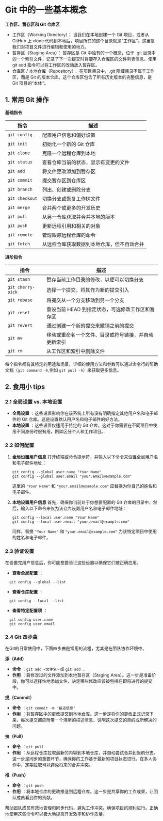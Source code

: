 # **Git 中的一些基本概念**

**工作区、暂存区和 Git 仓库区**

* 工作区（Working Directory）： 当我们在本地创建一个 Git 项目，或者从 GitHub 上 clone 代码到本地后，项目所在的这个目录就是“工作区”。这里是我们对项目文件进行编辑和使用的地方。
* 暂存区（Staging Area）： 暂存区是 Git 中独有的一个概念，位于 .git 目录中的一个索引文件，记录了下一次提交时将要存入仓库区的文件列表信息。使用 git add 指令可以将工作区的改动放入暂存区。
* 仓库区 / 本地仓库（Repository）： 在项目目录中，.git 隐藏目录不属于工作区，而是 Git 的版本仓库。这个仓库区包含了所有历史版本的完整信息，是 Git 项目的“本体”。


## 1. 常用 Git 操作


**基础指令**

| 指令             | 描述                                       |
| ---------------- | ------------------------------------------ |
| `git config`   | 配置用户信息和偏好设置                     |
| `git init`     | 初始化一个新的 Git 仓库                    |
| `git clone`    | 克隆一个远程仓库到本地                     |
| `git status`   | 查看仓库当前的状态，显示有变更的文件       |
| `git add`      | 将文件更改添加到暂存区                     |
| `git commit`   | 提交暂存区到仓库区                         |
| `git branch`   | 列出、创建或删除分支                       |
| `git checkout` | 切换分支或恢复工作树文件                   |
| `git merge`    | 合并两个或更多的开发历史                   |
| `git pull`     | 从另一仓库获取并合并本地的版本             |
| `git push`     | 更新远程引用和相关的对象                   |
| `git remote`   | 管理跟踪远程仓库的命令                     |
| `git fetch`    | 从远程仓库获取数据到本地仓库，但不自动合并 |

**进阶指令**

| 指令                | 描述                                                 |
| ------------------- | ---------------------------------------------------- |
| `git stash`       | 暂存当前工作目录的修改，以便可以切换分支             |
| `git cherry-pick` | 选择一个提交，将其作为新的提交引入                   |
| `git rebase`      | 将提交从一个分支移动到另一个分支                     |
| `git reset`       | 重设当前 HEAD 到指定状态，可选修改工作区和暂存区     |
| `git revert`      | 通过创建一个新的提交来撤销之前的提交                 |
| `git mv`          | 移动或重命名一个文件、目录或符号链接，并自动更新索引 |
| `git rm`          | 从工作区和索引中删除文件                             |

每个指令都有其特定的用途和场景，详细的使用方法和参数可以通过命令行的帮助文档（`git command -h`,例如 `git pull -h`）来获取更多信息。


## 2. 食用小 tips

[](https://github.com/InternLM/Tutorial/blob/camp3/docs/L0/Git/readme.md#4-%E9%A3%9F%E7%94%A8%E5%B0%8F-tips)

### 2.1 全局设置 vs. 本地设置

[](https://github.com/InternLM/Tutorial/blob/camp3/docs/L0/Git/readme.md#41-%E5%85%A8%E5%B1%80%E8%AE%BE%E7%BD%AE-vs-%E6%9C%AC%E5%9C%B0%E8%AE%BE%E7%BD%AE)

* **全局设置** ：这些设置影响你在该系统上所有没有明确指定其他用户名和电子邮件的 Git 仓库。这是设置默认用户名和电子邮件的好方法。
* **本地设置** ：这些设置仅适用于特定的 Git 仓库。这对于你需要在不同项目中使用不同身份时很有用，例如区分个人和工作项目。

### 2.2 如何配置

[](https://github.com/InternLM/Tutorial/blob/camp3/docs/L0/Git/readme.md#42-%E5%A6%82%E4%BD%95%E9%85%8D%E7%BD%AE)

1. **全局设置用户信息** 打开终端或命令提示符，并输入以下命令来设置全局用户名和电子邮件地址：

   ```shell
   git config --global user.name "Your Name"
   git config --global user.email "your.email@example.com"
   ```

   这里的 `"Your Name"` 和 `"your.email@example.com"` 应替换为你自己的姓名和电子邮件。
2. **本地设置用户信息** 首先，确保你当前处于你想要配置的 Git 仓库的目录中。然后，输入以下命令来仅为该仓库设置用户名和电子邮件地址：

   ```shell
   git config --local user.name "Your Name"
   git config --local user.email "your.email@example.com"
   ```

   同样，替换 `"Your Name"` 和 `"your.email@example.com"` 为该特定项目中使用的姓名和电子邮件。

### 2.3 验证设置

[](https://github.com/InternLM/Tutorial/blob/camp3/docs/L0/Git/readme.md#43-%E9%AA%8C%E8%AF%81%E8%AE%BE%E7%BD%AE)

在设置完用户信息后，你可能想要验证这些设置以确保它们被正确应用。

* **查看全局配置** ：

```shell
  git config --global --list
```

* **查看仓库配置** ：

```shell
  git config --local --list
```

* **查看特定配置项** ：

```shell
  git config user.name
  git config user.email
```

### 2.4 Git 四步曲

[](https://github.com/InternLM/Tutorial/blob/camp3/docs/L0/Git/readme.md#44-git-%E5%9B%9B%E6%AD%A5%E6%9B%B2)

在Git的日常使用中，下面四步曲是常用的流程，尤其是在团队协作环境中。

**添（Add）**

* **命令** ：`git add <文件名>` 或 `git add .`
* **作用** ：将修改过的文件添加到本地暂存区（Staging Area）。这一步是准备阶段，你可以选择性地添加文件，决定哪些修改应该被包括在即将进行的提交中。

**提（Commit）**

* **命令** ：`git commit -m '描述信息'`
* **作用** ：将暂存区中的更改提交到本地仓库。这一步是将你的更改正式记录下来，每次提交都应附带一个清晰的描述信息，说明这次提交的目的或所解决的问题。

**拉（Pull）**

* **命令** ：`git pull`
* **作用** ：从远程仓库拉取最新的内容到本地仓库，并自动尝试合并到当前分支。这一步是同步的重要环节，确保你的工作基于最新的项目状态进行。在多人协作中，定期拉取可以避免将来的合并冲突。

**推（Push）**

* **命令** ：`git push`
* **作用** ：将本地仓库的更改推送到远程仓库。这一步是共享你的工作成果，让团队成员看到你的贡献。

帮助团队成员有效地管理和同步代码，避免工作冲突，确保项目的顺利进行。正确地使用这些命令可以极大地提高开发效率和协作质量。
